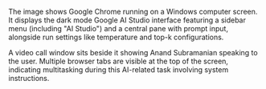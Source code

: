 The image shows Google Chrome running on a Windows computer screen. It displays the dark mode Google AI Studio interface featuring a sidebar menu (including "AI Studio") and a central pane with prompt input, alongside run settings like temperature and top-k configurations.

A video call window sits beside it showing Anand Subramanian speaking to the user. Multiple browser tabs are visible at the top of the screen, indicating multitasking during this AI-related task involving system instructions.